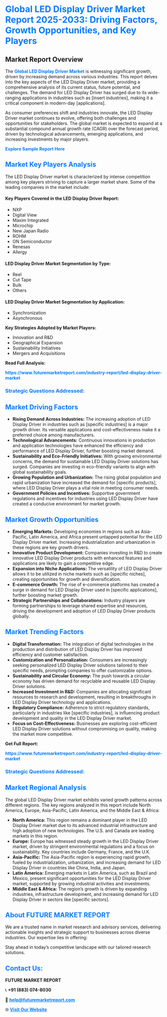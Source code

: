<h1 style="color: #007BFF;">Global LED Display Driver Market Report 2025-2033: Driving Factors, Growth Opportunities, and Key Players</h1>

<section id="overview">
<h2>Market Report Overview</h2>
<p>The <a href="https://www.futuremarketreport.com/industry-report/led-display-driver-market" style="color: #007BFF; text-decoration: none;"><strong>Global LED Display Driver Market</strong></a> is witnessing significant growth, driven by increasing demand across various industries. This report delves into the key aspects of the LED Display Driver market, providing a comprehensive analysis of its current status, future potential, and challenges. The demand for LED Display Driver has surged due to its wide-ranging applications in industries such as [insert industries], making it a critical component in modern-day [applications].</p>
<p>As consumer preferences shift and industries innovate, the LED Display Driver market continues to evolve, offering both challenges and opportunities for stakeholders. The global market is expected to expand at a substantial compound annual growth rate (CAGR) over the forecast period, driven by technological advancements, emerging applications, and increasing investments by major players.</p>
</section>

<section id="overview">
<p><a href="https://www.futuremarketreport.com/request-sample/reportId=61006" style="color: #007BFF; text-decoration: none;"><strong>Explore Sample Report Here</strong></a></p>
</section>

<section id="key-players">
<h2 style="color: #007BFF;">Market Key Players Analysis</h2>
<p>The LED Display Driver market is characterized by intense competition among key players striving to capture a larger market share. Some of the leading companies in the market include:</p>
<h4>Key Players Covered in the LED Display Driver Report:</h4>
<ul><li>NXP</li><li>Digital View</li><li>Maxim Integrated</li><li>Microchip</li><li>New Japan Radio</li><li>ROHM</li><li>ON Semiconductor</li><li>Renesas</li><li>Allergy</li></ul>
<h4>LED Display Driver Market Segmentation by Type:</h4>
<ul><li>Reel</li><li>Cut Tape</li><li>Bulk</li><li>Others</li></ul>

<h4>LED Display Driver Market Segmentation by Application:</h4>
<ul><li>Synchronization</li><li>Asynchronous</li></ul>
<p><strong>Key Strategies Adopted by Market Players:</strong></p>
<ul>
<li>Innovation and R&D</li>
<li>Geographical Expansion</li>
<li>Sustainability Initiatives</li>
<li>Mergers and Acquisitions</li>
</ul>
</section>

<section>
<p><strong>Read Full Analysis: </strong></p><a href="https://www.futuremarketreport.com/industry-report/led-display-driver-market" style="color: #007BFF; text-decoration: none;"><strong>https://www.futuremarketreport.com/industry-report/led-display-driver-market</strong></a>
<h3 style="color: #007BFF;">Strategic Questions Addressed:</h3>
</section>

<section id="driving-factors">
<h2 style="color: #007BFF;">Market Driving Factors</h2>
<ul>
<li><strong>Rising Demand Across Industries:</strong> The increasing adoption of LED Display Driver in industries such as [specific industries] is a major growth driver. Its versatile applications and cost-effectiveness make it a preferred choice among manufacturers.</li>
<li><strong>Technological Advancements:</strong> Continuous innovations in production and application technologies have enhanced the efficiency and performance of LED Display Driver, further boosting market demand.</li>
<li><strong>Sustainability and Eco-Friendly Initiatives:</strong> With growing environmental concerns, the demand for sustainable LED Display Driver solutions has surged. Companies are investing in eco-friendly variants to align with global sustainability goals.</li>
<li><strong>Growing Population and Urbanization:</strong> The rising global population and rapid urbanization have increased the demand for [specific products], where LED Display Driver plays a vital role in meeting consumer needs.</li>
<li><strong>Government Policies and Incentives:</strong> Supportive government regulations and incentives for industries using LED Display Driver have created a conducive environment for market growth.</li>
</ul>
</section>

<section id="growth-opportunities">
<h2 style="color: #007BFF;">Market Growth Opportunities</h2>
<ul>
<li><strong>Emerging Markets:</strong> Developing economies in regions such as Asia-Pacific, Latin America, and Africa present untapped potential for the LED Display Driver market. Increasing industrialization and urbanization in these regions are key growth drivers.</li>
<li><strong>Innovative Product Development:</strong> Companies investing in R&D to create innovative LED Display Driver products with enhanced features and applications are likely to gain a competitive edge.</li>
<li><strong>Expansion into Niche Applications:</strong> The versatility of LED Display Driver allows it to be utilized in niche markets such as [specific niches], creating opportunities for growth and diversification.</li>
<li><strong>E-commerce Growth:</strong> The rise of e-commerce platforms has created a surge in demand for LED Display Driver used in [specific applications], further boosting market growth.</li>
<li><strong>Strategic Partnerships and Collaborations:</strong> Industry players are forming partnerships to leverage shared expertise and resources, driving the development and adoption of LED Display Driver products globally.</li>
</ul>
</section>

<section id="trending-factors">
<h2 style="color: #007BFF;">Market Trending Factors</h2>
<ul>
<li><strong>Digital Transformation:</strong> The integration of digital technologies in the production and distribution of LED Display Driver has improved efficiency and customer satisfaction.</li>
<li><strong>Customization and Personalization:</strong> Consumers are increasingly seeking personalized LED Display Driver solutions tailored to their specific needs, prompting companies to offer customizable options.</li>
<li><strong>Sustainability and Circular Economy:</strong> The push towards a circular economy has driven demand for recyclable and reusable LED Display Driver solutions.</li>
<li><strong>Increased Investment in R&D:</strong> Companies are allocating significant resources to research and development, resulting in breakthroughs in LED Display Driver technology and applications.</li>
<li><strong>Regulatory Compliance:</strong> Adherence to strict regulatory standards, particularly in industries like [specific industries], is influencing product development and quality in the LED Display Driver market.</li>
<li><strong>Focus on Cost-Effectiveness:</strong> Businesses are exploring cost-efficient LED Display Driver solutions without compromising on quality, making the market more competitive.</li>
</ul>
</section>

<section>
<p><strong>Get Full Report: </strong></p><a href="https://www.futuremarketreport.com/industry-report/led-display-driver-market" style="color: #007BFF; text-decoration: none;"><strong>https://www.futuremarketreport.com/industry-report/led-display-driver-market</strong></a>
<h3 style="color: #007BFF;">Strategic Questions Addressed:</h3>
</section>


<section id="regional-analysis">
<h2 style="color: #007BFF;">Market Regional Analysis</h2>
<p>The global LED Display Driver market exhibits varied growth patterns across different regions. The key regions analyzed in this report include North America, Europe, Asia-Pacific, Latin America, and the Middle East & Africa:</p>
<ul>
<li><strong>North America:</strong> This region remains a dominant player in the LED Display Driver market due to its advanced industrial infrastructure and high adoption of new technologies. The U.S. and Canada are leading markets in this region.</li>
<li><strong>Europe:</strong> Europe has witnessed steady growth in the LED Display Driver market, driven by stringent environmental regulations and a focus on sustainability. Key countries include Germany, France, and the U.K.</li>
<li><strong>Asia-Pacific:</strong> The Asia-Pacific region is experiencing rapid growth, fueled by industrialization, urbanization, and increasing demand for LED Display Driver in countries like China, India, and Japan.</li>
<li><strong>Latin America:</strong> Emerging markets in Latin America, such as Brazil and Mexico, present significant opportunities for the LED Display Driver market, supported by growing industrial activities and investments.</li>
<li><strong>Middle East & Africa:</strong> The region’s growth is driven by expanding industries, infrastructure development, and increasing demand for LED Display Driver in sectors like [specific sectors].</li>
</ul>
</section>

<footer>
<h2 style="color: #007BFF;">About FUTURE MARKET REPORT</h2>
<p>We are a trusted name in market research and advisory services, delivering actionable insights and strategic support to businesses across diverse industries. Our expertise lies in offering:</p>

<p>Stay ahead in today’s competitive landscape with our tailored research solutions.</p>

<h2 style="color: #007BFF;">Contact Us:</h2>
<p><strong>FUTURE MARKET REPORT</strong></p>
<p>📞 <strong>+91 (883) 074-8030</strong></p>
<p>📧 <strong><a href="mailto:help@futuremarketreport.com" style="color: #007BFF;">help@futuremarketreport.com</a></strong></p>
<p>🌐 <strong><a href="https://www.futuremarketreport.com/" style="color: #007BFF;">Visit Our Website</a></strong></p>
</footer>